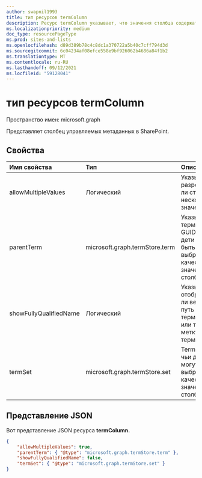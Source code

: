 ```yaml
---
author: swapnil1993
title: тип ресурсов termColumn
description: Ресурс termColumn указывает, что значения столбца содержат данные таксономии.
ms.localizationpriority: medium
doc_type: resourcePageType
ms.prod: sites-and-lists
ms.openlocfilehash: d89d389b78c4c8dc1a370722a5b40c7cff794d3d
ms.sourcegitcommit: 6c04234af08efce558e9bf926062b4686a84f1b2
ms.translationtype: MT
ms.contentlocale: ru-RU
ms.lasthandoff: 09/12/2021
ms.locfileid: "59128041"
---
```

# <a name="termcolumn-resource-type"></a>тип ресурсов termColumn

Пространство имен: microsoft.graph

Представляет столбец управляемых метаданных в SharePoint.

## <a name="properties"></a>Свойства

| Имя свойства | Тип   | Описание|
|:--------------|:-------|:----------------------------------------------------|
| allowMultipleValues | Логический | Указывает, разрешит ли столбец несколько значений.|
| parentTerm     | microsoft.graph.termStore.term | Указывает термин GUID, чьи дети могут быть выбраны в качестве значения столбца.  |
| showFullyQualifiedName | Логический | Указывает, отображать ли весь путь терминов или только метку терминов.  |
| termSet      | microsoft.graph.termStore.set | Termset, чьи дети могут быть выбраны в качестве значения столбца. |

## <a name="json-representation"></a>Представление JSON

Вот представление JSON ресурса **termColumn.**
<!-- { "blockType": "resource", "@odata.type": "microsoft.graph.termColumn" } -->

```json
{
    "allowMultipleValues": true,
    "parentTerm": { "@type": "microsoft.graph.termStore.term" },
    "showFullyQualifiedName": false,
    "termSet": { "@type": "microsoft.graph.termStore.set" }
}
```

